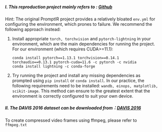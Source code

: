 ##### I. This reproduction project mainly refers to : [Github](https://github.com/va1shn9v/PromptIR)
Hint: The original PromptIR project provides a relatively bloated `env.yml` for configuring the environment, which prones to failure. We recommend the following approach instead:
1. Install appropriate `torch, torchvision` and `pytorch-lightning` in your environment, which are the main dependencies for running the project. 
For our environment (which requires CUDA>=11.1):
    ```
    conda install pytorch==1.13.1 torchvision==0.14.1 torchaudio==0.13.1 pytorch-cuda=11.6 -c pytorch -c nvidia
    conda install lightning -c conda-forge
    ```
1. Try running the project and install any missing dependencies as prompted using `pip install` or `conda install`. In our practice, the following requirements need to be installed: `wandb, einops, matplotlib, scikit-image`.
This method can ensure to the greatest extent that the environment is correctly configured to suit your own device.


##### II. The DAVIS 2016 dataset can be downloaded from：[DAVIS 2016](https://davischallenge.org/davis2016/code.html)
To create compressed video frames using ffmpeg, please refer to `ffmpeg.txt`

